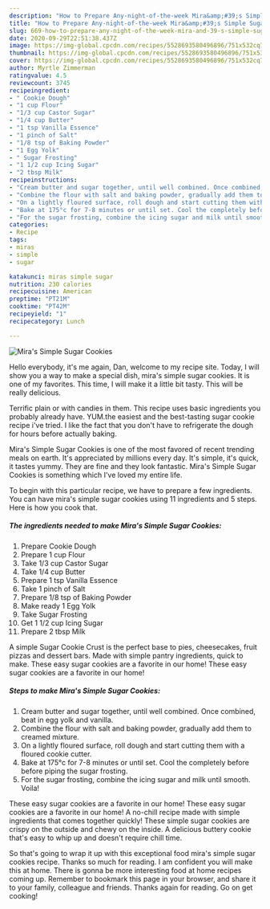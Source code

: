 ```yaml
---
description: "How to Prepare Any-night-of-the-week Mira&amp;#39;s Simple Sugar Cookies"
title: "How to Prepare Any-night-of-the-week Mira&amp;#39;s Simple Sugar Cookies"
slug: 669-how-to-prepare-any-night-of-the-week-mira-and-39-s-simple-sugar-cookies
date: 2020-09-29T22:51:38.437Z
image: https://img-global.cpcdn.com/recipes/5528693580496896/751x532cq70/miras-simple-sugar-cookies-recipe-main-photo.jpg
thumbnail: https://img-global.cpcdn.com/recipes/5528693580496896/751x532cq70/miras-simple-sugar-cookies-recipe-main-photo.jpg
cover: https://img-global.cpcdn.com/recipes/5528693580496896/751x532cq70/miras-simple-sugar-cookies-recipe-main-photo.jpg
author: Myrtle Zimmerman
ratingvalue: 4.5
reviewcount: 3745
recipeingredient:
- " Cookie Dough"
- "1 cup Flour"
- "1/3 cup Castor Sugar"
- "1/4 cup Butter"
- "1 tsp Vanilla Essence"
- "1 pinch of Salt"
- "1/8 tsp of Baking Powder"
- "1 Egg Yolk"
- " Sugar Frosting"
- "1 1/2 cup Icing Sugar"
- "2 tbsp Milk"
recipeinstructions:
- "Cream butter and sugar together, until well combined. Once combined, beat in egg yolk and vanilla."
- "Combine the flour with salt and baking powder, gradually add them to creamed mixture."
- "On a lightly floured surface, roll dough and start cutting them with a floured cookie cutter."
- "Bake at 175°c for 7-8 minutes or until set. Cool the completely before before piping the sugar frosting."
- "For the sugar frosting, combine the icing sugar and milk until smooth. Voila!"
categories:
- Recipe
tags:
- miras
- simple
- sugar

katakunci: miras simple sugar 
nutrition: 230 calories
recipecuisine: American
preptime: "PT21M"
cooktime: "PT42M"
recipeyield: "1"
recipecategory: Lunch

---
```



![Mira&#39;s Simple Sugar Cookies](https://img-global.cpcdn.com/recipes/5528693580496896/751x532cq70/miras-simple-sugar-cookies-recipe-main-photo.jpg)

Hello everybody, it's me again, Dan, welcome to my recipe site. Today, I will show you a way to make a special dish, mira&#39;s simple sugar cookies. It is one of my favorites. This time, I will make it a little bit tasty. This will be really delicious.

Terrific plain or with candies in them. This recipe uses basic ingredients you probably already have. YUM.the easiest and the best-tasting sugar cookie recipe i&#39;ve tried. I like the fact that you don&#39;t have to refrigerate the dough for hours before actually baking.

Mira&#39;s Simple Sugar Cookies is one of the most favored of recent trending meals on earth. It's appreciated by millions every day. It's simple, it's quick, it tastes yummy. They are fine and they look fantastic. Mira&#39;s Simple Sugar Cookies is something which I've loved my entire life.


To begin with this particular recipe, we have to prepare a few ingredients. You can have mira&#39;s simple sugar cookies using 11 ingredients and 5 steps. Here is how you cook that.

<!--inarticleads1-->

##### The ingredients needed to make Mira&#39;s Simple Sugar Cookies:

1. Prepare  Cookie Dough
1. Prepare 1 cup Flour
1. Take 1/3 cup Castor Sugar
1. Take 1/4 cup Butter
1. Prepare 1 tsp Vanilla Essence
1. Take 1 pinch of Salt
1. Prepare 1/8 tsp of Baking Powder
1. Make ready 1 Egg Yolk
1. Take  Sugar Frosting
1. Get 1 1/2 cup Icing Sugar
1. Prepare 2 tbsp Milk


A simple Sugar Cookie Crust is the perfect base to pies, cheesecakes, fruit pizzas and dessert bars. Made with simple pantry ingredients, quick to make. These easy sugar cookies are a favorite in our home! These easy sugar cookies are a favorite in our home! 

<!--inarticleads2-->

##### Steps to make Mira&#39;s Simple Sugar Cookies:

1. Cream butter and sugar together, until well combined. Once combined, beat in egg yolk and vanilla.
1. Combine the flour with salt and baking powder, gradually add them to creamed mixture.
1. On a lightly floured surface, roll dough and start cutting them with a floured cookie cutter.
1. Bake at 175°c for 7-8 minutes or until set. Cool the completely before before piping the sugar frosting.
1. For the sugar frosting, combine the icing sugar and milk until smooth. Voila!


These easy sugar cookies are a favorite in our home! These easy sugar cookies are a favorite in our home! A no-chill recipe made with simple ingredients that comes together quickly! These simple sugar cookies are crispy on the outside and chewy on the inside. A delicious buttery cookie that&#39;s easy to whip up and doesn&#39;t require chill time. 

So that's going to wrap it up with this exceptional food mira&#39;s simple sugar cookies recipe. Thanks so much for reading. I am confident you will make this at home. There is gonna be more interesting food at home recipes coming up. Remember to bookmark this page in your browser, and share it to your family, colleague and friends. Thanks again for reading. Go on get cooking!
